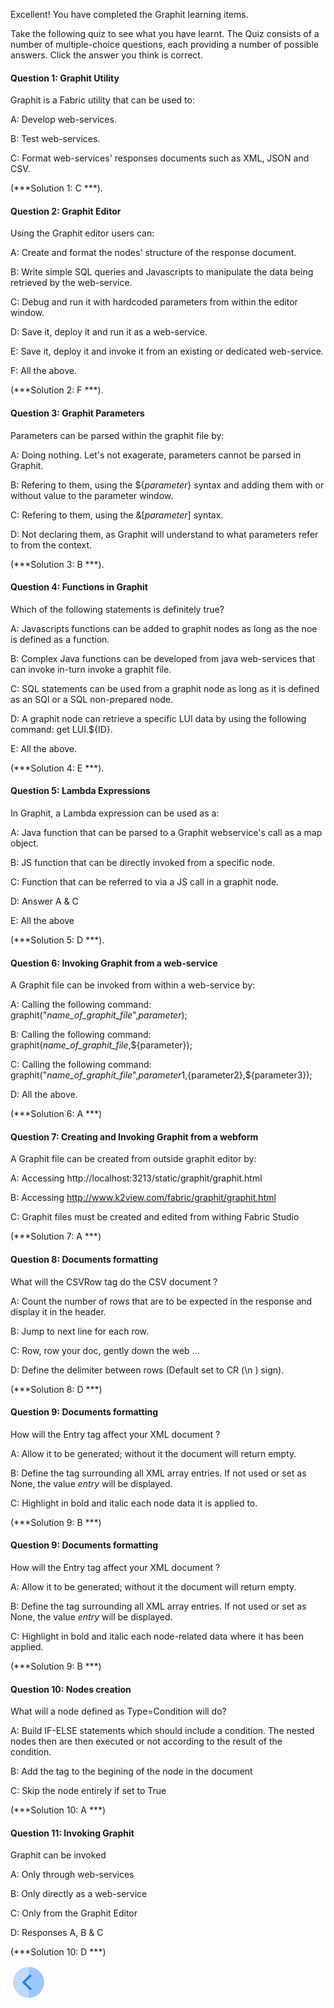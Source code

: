 
Excellent! 
You have completed the Graphit learning items.


Take the following quiz to see what you have learnt. The Quiz consists of a number of multiple-choice questions, each providing a number of possible answers. Click the answer you think is correct. 



#### Question 1: Graphit Utility

Graphit is a Fabric utility that can be used to:

A: Develop web-services.

B: Test web-services. 

C: Format web-services' responses documents such as XML, JSON and CSV.

(***Solution 1: C ***).



#### Question 2: Graphit Editor

Using the Graphit editor users can:

A: Create and format the nodes' structure of the response document.

B: Write simple SQL queries and Javascripts to manipulate the data being retrieved by the web-service.

C: Debug and run it with hardcoded parameters from within the editor window.

D: Save it, deploy it and run it as a web-service.

E: Save it, deploy it and invoke it from an existing or dedicated web-service.

F: All the above.

(***Solution 2: F ***).



#### Question 3: Graphit Parameters

Parameters can be parsed within the graphit file by:

A: Doing nothing. Let's not exagerate, parameters cannot be parsed in Graphit.

B: Refering to them, using the ${*parameter*} syntax and adding them with or without value to the parameter window.

C: Refering to them, using the &[*parameter*] syntax.

D: Not declaring them, as Graphit will understand to what parameters refer to from the context.  

(***Solution 3: B ***).



#### Question 4: Functions in Graphit

Which of the following statements is definitely true?

A: Javascripts functions can be added to graphit nodes as long as the noe is defined as a function.

B: Complex Java functions can be developed from java web-services that can invoke in-turn invoke a graphit file.

C: SQL statements can be used from a graphit node as long as it is defined as an SQl or a SQL non-prepared node.

D: A graphit node can retrieve a specific LUI data by using the following command: get LUI.${ID}.

E: All the above.

(***Solution 4: E ***).



#### Question 5: Lambda Expressions

In Graphit, a Lambda expression can be used as a:

A: Java function that can be parsed to a Graphit webservice's call as a map object.

B: JS function that can be directly invoked from a specific node.

C: Function that can be referred to via a JS call in a graphit node.

D: Answer A & C

E: All the above

(***Solution 5: D ***).


#### Question 6: Invoking Graphit from a web-service

A Graphit file can be invoked from within a web-service by:

A: Calling the following command: graphit("*name_of_graphit_file*",*parameter*);

B: Calling the following command: graphit(*name_of_graphit_file*,${parameter});

C: Calling the following command: graphit("*name_of_graphit_file*",${parameter1},${parameter2},${parameter3});

D: All the above.

(***Solution 6: A ***)


#### Question 7: Creating and Invoking Graphit from a webform

A Graphit file can be created from outside graphit editor by:

A: Accessing http://localhost:3213/static/graphit/graphit.html

B: Accessing http://www.k2view.com/fabric/graphit/graphit.html

C: Graphit files must be created and edited from withing Fabric Studio

(***Solution 7: A ***)


#### Question 8: Documents formatting

What will the CSVRow tag do the CSV document ?

A: Count the number of rows that are to be expected in the response and display it in the header. 

B: Jump to next line for each row.

C: Row, row your doc, gently down the web ...

D: Define the delimiter between rows (Default set to CR (\n ) sign).

(***Solution 8: D ***)


#### Question 9: Documents formatting

How will the Entry tag affect your XML document ? 

A: Allow it to be generated; without it the document will return empty. 

B: Define the tag surrounding all XML array entries. If not used or set as None, the value *entry* will be displayed.

C: Highlight in bold and italic each node data it is applied to.

(***Solution 9: B ***)


#### Question 9: Documents formatting

How will the Entry tag affect your XML document ? 

A: Allow it to be generated; without it the document will return empty. 

B: Define the tag surrounding all XML array entries. If not used or set as None, the value *entry* will be displayed.

C: Highlight in bold and italic each node-related data where it has been applied.

(***Solution 9: B ***)


#### Question 10: Nodes creation 

What will a node defined as Type=Condition will do?

A: Build IF-ELSE statements which should include a condition. The nested nodes then are then executed or not according to the result of the condition. 

B: Add the tag <Condition> to the begining of the node in the document

C: Skip the node entirely if set to True

(***Solution 10: A ***)


#### Question 11: Invoking Graphit

Graphit can be invoked

A: Only through web-services

B: Only directly as a web-service

C: Only from the Graphit Editor

D: Responses A, B & C

(***Solution 10: D ***)



[![Previous](/articles/images/Previous.png)](/academy/Training_Level_1/06_web_services/06_how_to_use_graphit.md)
